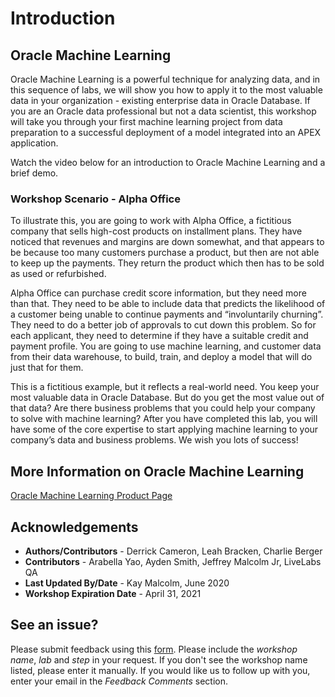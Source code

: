 # Introduction

## Oracle Machine Learning ##

Oracle Machine Learning is a powerful technique for analyzing data, and in this sequence of labs, we will show you how to apply it to the most valuable data in your organization - existing enterprise data in Oracle Database. If you are an Oracle data professional but not a data scientist, this workshop will take you through your first machine learning project from data preparation to a successful deployment of a model integrated into an APEX application.

Watch the video below for an introduction to Oracle Machine Learning and a brief demo.

[](youtube:MMfgcD3sC9I)

### Workshop Scenario - Alpha Office

To illustrate this, you are going to work with Alpha Office, a fictitious company that sells high-cost products on installment plans. They have noticed that revenues and margins are down somewhat, and that appears to be because too many customers purchase a product, but then are not able to keep up the payments. They return the product which then has to be sold as used or refurbished.

Alpha Office can purchase credit score information, but they need more than that. They need to be able to include data that predicts the likelihood of a customer being unable to continue payments and “involuntarily churning”. They need to do a better job of approvals to cut down this problem. So for each applicant, they need to determine if they have a suitable credit and payment profile. You are going to use machine learning, and customer data from their data warehouse, to build, train, and deploy a model that will do just that for them.

This is a fictitious example, but it reflects a real-world need. You keep your most valuable data in Oracle Database. But do you get the most value out of that data? Are there business problems that you could help your company to solve with machine learning? After you have completed this lab, you will have some of the core expertise to start applying machine learning to your company’s data and business problems. We wish you lots of success!

## More Information on Oracle Machine Learning

[Oracle Machine Learning Product Page](https://www.oracle.com/database/technologies/datawarehouse-bigdata/machine-learning.html)

## Acknowledgements

- **Authors/Contributors** - Derrick Cameron, Leah Bracken, Charlie Berger
- **Contributors** - Arabella Yao, Ayden Smith, Jeffrey Malcolm Jr, LiveLabs QA
- **Last Updated By/Date** - Kay Malcolm, June 2020
- **Workshop Expiration Date** - April 31, 2021

## See an issue?
Please submit feedback using this [form](https://apexapps.oracle.com/pls/apex/f?p=133:1:::::P1_FEEDBACK:1). Please include the *workshop name*, *lab* and *step* in your request.  If you don't see the workshop name listed, please enter it manually. If you would like us to follow up with you, enter your email in the *Feedback Comments* section.

